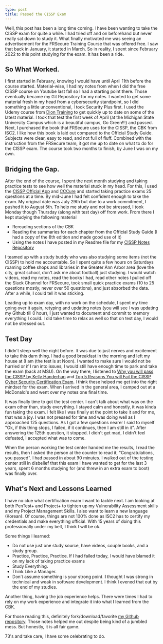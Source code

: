 ```yaml
---
type: post
title: Passed the CISSP Exam 
---
```


Well, this post has been a long time coming.  I have been wanting to take the CISSP exam for quite a while.  I had tried off and on beforehand but never really sat down to study it.  What finally motivated me was seeing an advertisement for the FRSecure Training Course that was offered free.  I saw that back in January, it started in March.  So in reality, I spent since February 2022 to this point studying for the exam.  It has been a ride.

## So What Worked.  
I first started in February, knowing I would have until April 11th before the course started.  Material-wise, I had my notes from when I did the free CISSP course on Youtube last fall so I had a starting point there.  Those eventually became my Git Repository for my notes.  I wanted to get some material fresh in my head from a cybersecurity standpoint, so I did something a little unconventional, I took Security Plus first.  I used the Udemy course from [Dion Training](https://diontraining.com/udemy) to get quickly up to date on some of the latest material.  I took that test the first week of April (at the Michigan State University Campus which is a beautiful campus, Go Green!!!) and passed.  Next, I purchased the book that FRSecure uses for the CISSP, the CBK from ISC2.  I like how this book is laid out compared to the Official Study Guide.  Subjects were clear, easy to read, and not full of fluff.  Combined with the instruction from the FRSecure team, it got me up to date on what to do for the CISSP exam.  The course took two months to finish, by June I was on my own.

## Bridging the Gap. 
After the end of the course, I spent the next month studying and taking practice tests to see how well the material stuck in my head.  For this, I used the [CISSP Official App](https://play.google.com/store/apps/details?id=com.learnzapp.cissp&hl=en_US&gl=US) and [CCCure](https://cccure.education/) and started taking practice exams 25 questions at a time.  By mid-June I had felt confident enough to take the exam.  My original date was July 29th but due to a work commitment, I pushed it to August 5th.  To help me study and not be stressed, I took Monday though Thursday (along with test day) off from work.  From there I kept studying the following material

- Rereading sections of the CBK
- Reading the summaries for each chapter from the Official Study Guide (I had a copy of the 8th edition and made good use of it)
- Using the notes I have posted in my Readme file for my [CISSP Notes Repository](https://github.com/RedLanternTech/CISSPNotes)

I teamed up with a study buddy who was also studying some items (not the CISSP) to hold me accountable.  So I spent quite a few hours on Saturdays roaming coffee shops and libraries in the Greater Ann Arbor area (love the city, great school, don't ask me about football) just studying.  I would watch videos, read my notes, read the books I had, read other notes I pulled off the Slack Channel for FRSecure, took small quick practice exams (10 to 25 questions mostly, never over 50 questions), and just absorbed the data.  After a while, I could tell it was sticking.  

Leading up to exam day, with no work on the schedule, I spent my time going over it again, retyping and updating notes (you will see I was updating my Github till 0 hour), I just wanted to document and commit to memory everything I could.  I did take time to relax as well so that on test day, I would not be stressed out.

## Test Day
I didn't sleep well the night before.  It was due to just nerves and excitement to take this darn thing.  I had a good breakfast in the morning and left my house at 8 am (the test is at Noon).  I wanted to make sure I would not be hurried or if I ran into issues, I would still have enough time to park and take the exam (back at MSU).  On the way there, I listened to [Why you will pass the CISSP by Kelly Handerhan](https://www.youtube.com/watch?v=v2Y6Zog8h2A) and [Top 5 Reasons You will Fail the CISSP Cyber Security Certification Exam](https://www.youtube.com/watch?v=giJFhtws-CE).  I think these helped me get into the right mindset for the exam. When I arrived in the general area, I camped out at a McDonald's and went over my notes one final time.  

It was finally time to got the test center.  I can't talk about what was on the exam other than, study everything.  I stayed calm and honestly, it was kinda fun taking the exam.  I felt like I was finally at the point to take it and for me, that was a joy.  I was not pressed for time and was doing well as I approached 125 questions.  As I got a few questions nearer I said to myself "Ok, if this thing stops, I failed, if it continues, then I am still in it".  After answering the 125th question, it stopped.  I didn't get mad, I didn't feel defeated, I accepted what was to come.  

When the person working the test center handed me the results, I read the results, then I asked the person at the counter to read it, "Congratulations, you passed".  I had passed in about 90 minutes.  I walked out of the testing center still in disbelief that this exam I have wanted to get for the last 3 years, spent 6 months studying for (and threw in an extra exam to boot) was finally over.  

## What's Next and Lessons Learned
I have no clue what certification exam I want to tackle next.  I am looking at both PenTest+ and Project+ to tighten up my Vulnerability Assessment skills and my Project Management Skills.  I also want to learn a new language (Korean).  Of course, things are not 100% done as ISC2 has to certify my credentials and make everything official.  With 15 years of doing this professionally under my belt, I think I will be ok.  

Some things I learned:
- Do not use just one study source, have videos, couple books, and a study group.
- Practice, Practice, Practice.  If I had failed today, I would have blamed it on my lack of taking practice exams
- Study Everything.  
- Think Like a Manager.  
- Don't assume something is your strong point.  I thought I was strong in technical and weak in software development.  I think I evened that out by the end of my studies.  

Another thing, having the job experience helps.  There were times I had to rely on my work experience and integrate it into what I learned from the CBK. 

For those reading this, definitely fork/download/favorite [my Github repository](https://github.com/RedLanternTech/CISSPNotes).  Those notes helped me out despite being kind of a jumbled mess.  But honestly, it is all fair game. 

73's and take care, I have some celebrating to do.  
